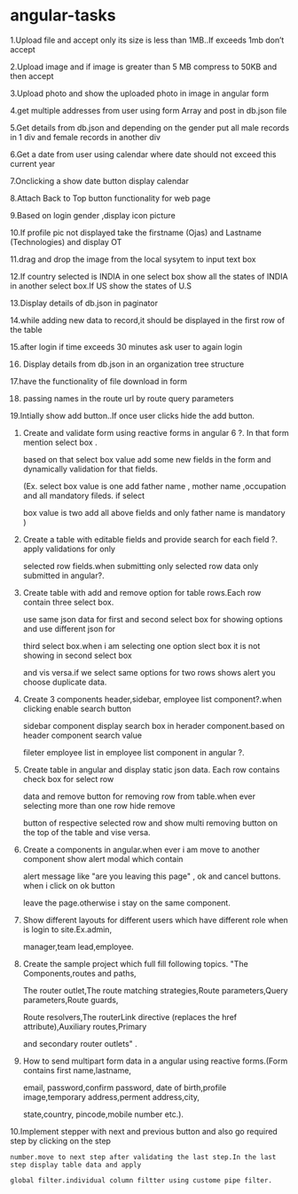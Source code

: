 # angular-tasks
1.Upload file and accept only its size is less than 1MB..If exceeds 1mb don’t accept

2.Upload image and if image is greater than 5 MB compress to 50KB and then accept

3.Upload photo and show the uploaded photo in image in angular form

4.get multiple addresses from user using form Array and post in db.json file

5.Get details from db.json and depending on the gender put all male records in 1 div and female records in another div

6.Get a date from user using calendar where date should not exceed this current year

7.Onclicking a show date button display calendar

8.Attach Back to Top button functionality for web page

9.Based on login gender ,display icon picture

10.If profile pic not displayed take the firstname (Ojas) and Lastname (Technologies) and display OT

11.drag and drop the image from the local sysytem to input text box

12.If country selected is INDIA in one select box show all the states of INDIA in another select box.If US show the states of U.S

13.Display details of db.json in paginator

14.while adding new data to record,it should be displayed in the first row of the table

15.after login if time exceeds 30 minutes ask user to again login

16. Display details from db.json in an organization tree structure

17.have the functionality of file download in form

18. passing names in the route url by route query parameters

19.Intially show add button..If once user clicks hide the add button.

1. Create and validate form using reactive forms in angular 6 ?. In that form mention select box . 

    based on that select box value add some new fields in the form and dynamically validation for that fields.

    (Ex. select box value is one add father name , mother name ,occupation and all mandatory fileds. if select

    box value is two add all above fields and only father name is mandatory )

 

 2. Create a table with editable fields and provide  search for each field ?. apply validations for only

    selected  row fields.when submitting only selected row data only submitted  in angular?.

 

 3. Create table with add and remove  option for table rows.Each row contain three select box.

    use same json data for first and second select box for showing options and use different json for

    third select box.when i am selecting one option slect box it is not showing in second select box

    and vis versa.if we select same options for two rows shows alert you choose duplicate data.

 

 4. Create 3 components header,sidebar, employee list component?.when clicking enable search button

    sidebar component display search box in herader component.based on header component search value

     fileter employee list in employee list component in angular ?.

 

 5. Create table in angular and display static json data. Each row contains check box for select row

    data and remove  button for removing row from table.when ever selecting  more than one row hide remove

    button of respective selected row and show multi removing button on the top of the table and vise versa.

 

 6. Create a components in angular.when ever i am move to another component show alert modal which contain

    alert message like "are you leaving this page" , ok and  cancel buttons. when i click on ok button

    leave the page.otherwise i stay on the same component.

 

 7. Show different layouts for different users which have different role when is login to site.Ex.admin,

    manager,team lead,employee.

 

 8. Create the sample project which full fill following topics. "The Components,routes and paths,

    The router outlet,The route matching strategies,Route parameters,Query parameters,Route guards,

    Route resolvers,The routerLink directive (replaces the href attribute),Auxiliary routes,Primary

    and secondary router outlets" .

 

 9. How to send multipart  form data in a angular using reactive forms.(Form contains first name,lastname,

    email, password,confirm password, date of birth,profile image,temporary address,perment address,city,

    state,country, pincode,mobile number etc.).

 

 10.Implement stepper with next and previous button and also go required step by clicking on the step

    number.move to next step after validating the last step.In the last step display table data and apply

    global filter.individual column filtter using custome pipe filter.

